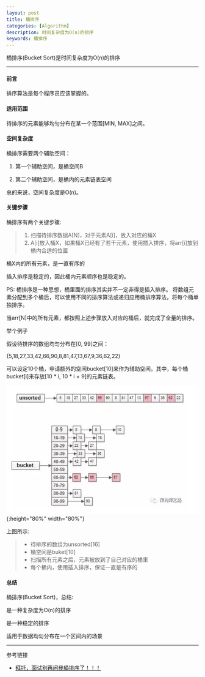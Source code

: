 ```yaml
---
layout: post
title: 桶排序
categories: [Algorithm]
description: 时间复杂度为O(n)的排序
keywords: 桶排序
---
```


桶排序(Bucket Sort)是时间复杂度为O(n)的排序

---

#### 前言

排序算法是每个程序员应该掌握的。

#### 适用范围

待排序的元素能够均匀分布在某一个范围[MIN, MAX]之间。

#### 空间复杂度

桶排序需要两个辅助空间：

1. 第一个辅助空间，是桶空间B

2. 第二个辅助空间，是桶内的元素链表空间

总的来说，空间复杂度是O(n)。

#### 关键步骤

桶排序有两个关键步骤: 

> 1. 扫描待排序数据A[N]，对于元素A[i]，放入对应的桶X
> 2. A[i]放入桶X，如果桶X已经有了若干元素，使用插入排序，将arr[i]放到桶内合适的位置

桶X内的所有元素，是一直有序的

插入排序是稳定的，因此桶内元素顺序也是稳定的。

PS: 桶排序是一种思想，桶里面的排序其实并不一定非得是插入排序。
将数组元素分配到多个桶后，可以使用不同的排序算法或递归应用桶排序算法，将每个桶单独排序。 

当arr[N]中的所有元素，都按照上述步骤放入对应的桶后，就完成了全量的排序。

举个例子

假设待排序的数组均匀分布在[0, 99]之间：

{5,18,27,33,42,66,90,8,81,47,13,67,9,36,62,22}

可以设定10个桶，申请额外的空间bucket[10]来作为辅助空间。其中，每个桶bucket[i]来存放[10 * i, 10 * i + 9]的元素链表。

![](/images/blog/2019-05-01-3.png){:height="80%" width="80%"} 

上图所示:
> * 待排序的数组为unsorted[16]
> * 桶空间是buket[10]
> * 扫描所有元素之后，元素被放到了自己对应的桶里
> * 每个桶内，使用插入排序，保证一直是有序的

#### 总结

桶排序(Bucket Sort)，总结:

是一种复杂度为O(n)的排序

是一种稳定的排序

适用于数据均匀分布在一个区间内的场景

---
参考链接
* [拜托，面试别再问我桶排序了！！！](https://mp.weixin.qq.com/s/r8mArZzAJ-uC002z48HWJw)


